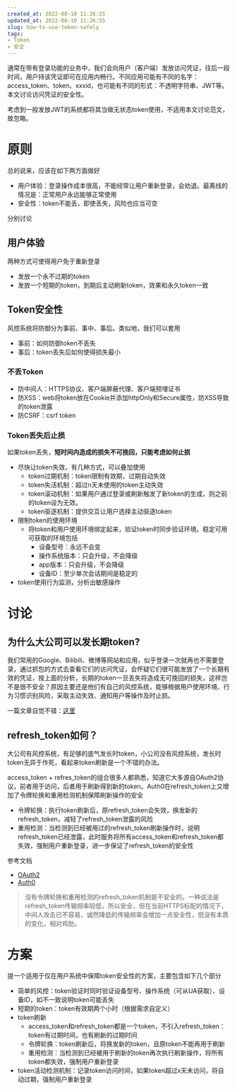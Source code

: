 ```yaml
---
created_at: 2022-08-10 11:26:55
updated_at: 2022-08-10 11:26:55
slug: how-to-use-token-safely
tags:
- Token
- 安全
---
```


通常在带有登录功能的业务中，我们会向用户（客户端）发放访问凭证，往后一段时间，用户持该凭证即可在应用内畅行。不同应用可能有不同的名字：access_token、token、xxxid，也可能有不同的形式：不透明字符串、JWT等。本文讨论访问凭证的安全性。

<!--more-->

考虑到一般发放JWT的系统都将其当做无状态token使用，不适用本文讨论范文，故忽略。

# 原则

总的说来，应该在如下两方面做好

- 用户体验：登录操作成本很高，不能经常让用户重新登录，会劝退。最离线的情况是：正常用户永远能够正常使用
- 安全性：token不能丢，即使丢失，风险也应当可空

分别讨论

## 用户体验

两种方式可使得用户免于重新登录

- 发放一个永不过期的token
- 发放一个短期的token，到期后主动刷新token，效果和永久token一致

## Token安全性

风控系统将防御分为事前、事中、事后。类似地，我们可以套用

- 事前：如何防御token不丢失
- 事后：token丢失后如何使得损失最小

### 不丢Token

- 防中间人：HTTPS协议、客户端屏蔽代理、客户端预埋证书
- 防XSS：web将token放在Cookie并添加httpOnly和Secure属性，防XSS导致的token泄露
- 防CSRF：csrf token

### Token丢失后止损

如果token丢失，**短时间内造成的损失不可挽回，只能考虑如何止损**

- 尽快让token失效，有几种方式，可以叠加使用
  - token过期机制：token限制有效期，过期自动失效
  - token失活机制：超过n天未使用的token主动失效
  - token滚动机制：如果用户通过登录或刷新触发了新token的生成，则之前的token设为无效。
  - token驱逐机制：提供交互让用户选择主动驱逐token
- 限制token的使用环境
  - 将token和用户使用环境绑定起来，验证token时同步验证环境。稳定可用可获取的环境包括
    - 设备型号：永远不会变
    - 操作系统版本：只会升级，不会降级
    - app版本：只会升级，不会降级
    - 设备ID：至少单次会话期间是稳定的
- token使用行为监测，分析出敏感操作

# 讨论

## 为什么大公司可以发长期token?

我们常用的Google、Bilibili、微博等网站和应用，似乎登录一次就再也不需要登录，通过抓包的方式去查看它们的访问凭证，会怀疑它们很可能发放了一个长期有效的凭证，按上面的分析，长期的token一旦丢失将造成无可挽回的损失，这样岂不是很不安全？原因主要还是他们有自己的风控系统，能够根据用户使用环境、行为习惯识别风险，采取主动失效、通知用户等操作及时止损。

一篇文章自觉不错：[这里](https://www.linkedin.com/pulse/why-your-app-needs-short-session-timeout-google-facebook-geoff-wilson)

## refresh_token如何？

大公司有风控系统，有足够的底气发长时token，小公司没有风控系统，发长时token无异于作死，看起来token刷新是一个不错的办法。

access_token + refres_token的组合很多人都熟悉，知道它大多源自OAuth2协议，前者用于访问，后者用于刷新得到新的token。Auth0在refresh_token上又增加了令牌轮换和重用检测机制保障刷新操作的安全

- 令牌轮换：执行token刷新后，原refresh_token会失效，换发新的refresh_token，减轻了refresh_token泄露的风险
- 重用检测：当检测到已经被用过的refresh_token刷新操作时，说明refresh_token已经泄露，此时服务将所有access_token和refresh_token都失效，强制用户重新登录，进一步保证了refresh_token的安全性

参考文档

- [OAuth2](https://www.rfc-editor.org/rfc/rfc6749)
- [Auth0](https://auth0.com/blog/refresh-tokens-what-are-they-and-when-to-use-them/)

> 没有令牌轮换和重用检测的refresh_token机制是不安全的。一种说法是refresh_token传输频率较低，所以安全，但在当前HTTPS标配的情况下，中间人攻击已不容易，诚然降低的传输频率会增加一点安全性，但没有本质的变化，相对鸡肋。

# 方案

提一个适用于仅在用户系统中保障token安全性的方案，主要包含如下几个部分

- 简单的风控：token验证时同时验证设备型号、操作系统（可从UA获取）、设备ID，如不一致说明token可能丢失
- 短期的token：token有效期两个小时（根据需求自定义）
- token刷新
  - access_token和refresh_token都是一个token，不引入refresh_token：token有过期时间，也有刷新的过期时间
  - 令牌轮换：token刷新后，将换发新的token，且原token不能再用于刷新
  - 重用检测：当检测到已经被用于刷新的token再次执行刷新操作，将所有token都失效，强制用户重新登录
- token活动检测机制：记录token访问时间，如果token超过x天未访问，将自动过期，强制用户重新登录
